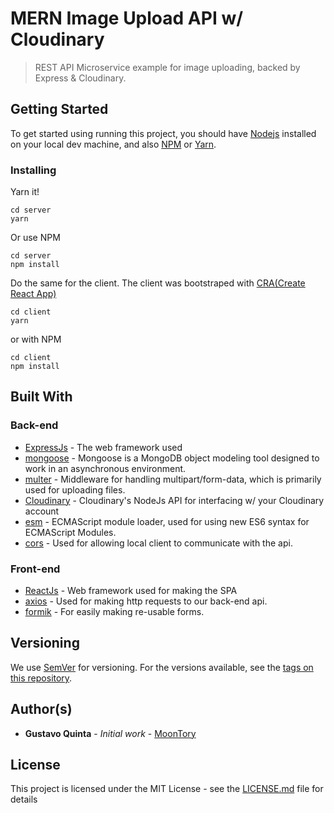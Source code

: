 # MERN Image Upload API w/ Cloudinary

> REST API Microservice example for image uploading, backed by Express & Cloudinary.

## Getting Started

To get started using running this project, you should have [Nodejs](https://nodejs.org/en/) installed on your local dev machine, and also [NPM](https://www.npmjs.com/) or [Yarn](https://yarnpkg.com/en/).

### Installing

Yarn it!

```
cd server
yarn
```

Or use NPM

```
cd server
npm install
```

Do the same for the client. The client was bootstraped with [CRA(Create React App)](https://www.npmjs.com/package/create-react-app)

```
cd client
yarn
```

or with NPM

```
cd client
npm install
```

## Built With

### Back-end

- [ExpressJs](https://expressjs.com/) - The web framework used
- [mongoose](https://www.npmjs.com/package/mongoose) - Mongoose is a MongoDB object modeling tool designed to work in an asynchronous environment.
- [multer](https://www.npmjs.com/package/multer) - Middleware for handling multipart/form-data, which is primarily used for uploading files.
- [Cloudinary](https://www.npmjs.com/package/cloudinary) - Cloudinary's NodeJs API for interfacing w/ your Cloudinary account
- [esm](https://www.npmjs.com/package/esm) - ECMAScript module loader, used for using new ES6 syntax for ECMAScript Modules.
- [cors](https://www.npmjs.com/package/cors) - Used for allowing local client to communicate with the api.

### Front-end

- [ReactJs](https://reactjs.org/) - Web framework used for making the SPA
- [axios](https://www.npmjs.com/package/axios) - Used for making http requests to our back-end api.
- [formik](https://www.npmjs.com/package/formik) - For easily making re-usable forms.

## Versioning

We use [SemVer](http://semver.org/) for versioning. For the versions available, see the [tags on this repository](https://github.com/MoonTory/mern-image-upload-cloudinary/tags).

## Author(s)

- **Gustavo Quinta** - _Initial work_ - [MoonTory](https://github.com/moontory)

## License

This project is licensed under the MIT License - see the [LICENSE.md](LICENSE.md) file for details
